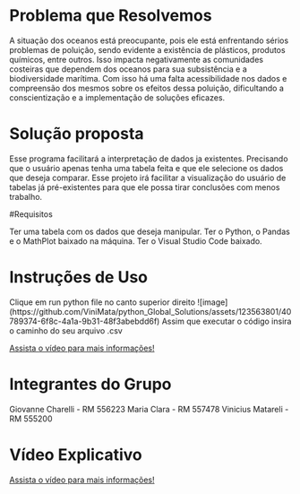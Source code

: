 # Problema que Resolvemos
<p> 
  A situação dos oceanos está preocupante, pois ele está enfrentando sérios problemas de poluição, sendo evidente a existência de plásticos, produtos químicos, entre outros. Isso impacta negativamente as comunidades costeiras que dependem dos oceanos para sua subsistência e a biodiversidade marítima. Com isso há uma falta acessibilidade nos dados e compreensão dos mesmos sobre os efeitos dessa poluição, dificultando a conscientização e a implementação de soluções eficazes.
</p>

# Solução proposta
<p>
  Esse programa facilitará a interpretação de dados ja existentes. Precisando que o usuário apenas tenha uma tabela feita e que ele selecione os dados que deseja comparar. Esse projeto irá facilitar a visualização do usuário de tabelas já pré-existentes para que ele possa tirar conclusões com menos trabalho.
</p>

#Requisitos
<p>
  Ter uma tabela com os dados que deseja manipular.
  Ter o Python, o Pandas e o MathPlot baixado na máquina.
  Ter o Visual Studio Code baixado.
</p>

# Instruções de Uso
<p>
  Clique em run python file no canto superior direito
  ![image](https://github.com/ViniMata/python_Global_Solutions/assets/123563801/40789374-6f8c-4a1a-9b31-48f3abebdd6f)
  Assim que executar o código insira o caminho do seu arquivo .csv

  <a target="_blank" href="https://youtu.be/FMPBJVXE2eA?si=-1kHIUpL_TAnF_VB">Assista o vídeo para mais informações!</a>
</p>

# Integrantes do Grupo
Giovanne Charelli - RM 556223
Maria Clara - RM 557478
Vinicius Matareli - RM 555200

# Vídeo Explicativo
<a target="_blank" href="https://youtu.be/FMPBJVXE2eA?si=-1kHIUpL_TAnF_VB">Assista o vídeo para mais informações!</a>
